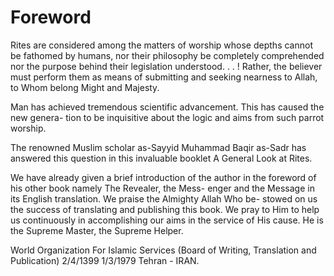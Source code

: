 Foreword
========

Rites are considered among the matters of worship whose depths cannot
be fathomed by humans, nor their philosophy be completely comprehended
nor the purpose behind their legislation understood. . . ! Rather, the
believer must perform them as means of submitting and seeking nearness
to Allah, to Whom belong Might and Majesty.

Man has achieved tremendous scientific advancement. This has caused the
new genera- tion to be inquisitive about the logic and aims from such
parrot worship.

The renowned Muslim scholar as-Sayyid Muhammad Baqir as-Sadr has
answered this question in this invaluable booklet A General Look at
Rites.

We have already given a brief introduction of the author in the
foreword of his other book namely The Revealer, the Mess- enger and the
Message in its English translation. We praise the Almighty Allah Who be-
stowed on us the success of translating and publishing this book. We
pray to Him to help us continuously in accomplishing our aims in the
service of His cause. He is the Supreme Master, the Supreme Helper.


World Organization For Islamic Services
(Board of Writing, Translation and Publication)
2/4/1399
1/3/1979
Tehran - IRAN.


